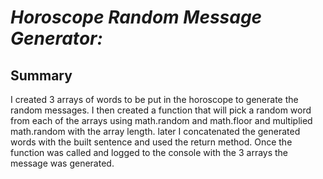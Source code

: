 # _Horoscope Random Message Generator:_
## Summary
I created 3 arrays of words to be put in the horoscope to generate the random messages. 
I then created a function that will pick a random word from each of the arrays using math.random and math.floor and multiplied math.random
with the array length. later I concatenated the generated words with the built sentence and used the return method. Once the function was 
called and logged to the console with the 3 arrays the message was generated. 
